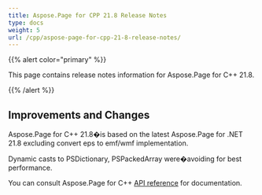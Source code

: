 ```yaml
---
title: Aspose.Page for CPP 21.8 Release Notes
type: docs
weight: 5
url: /cpp/aspose-page-for-cpp-21-8-release-notes/
---
```


{{% alert color="primary" %}}

This page contains release notes information for Aspose.Page for C++ 21.8.

{{% /alert %}}
## **Improvements and Changes**
Aspose.Page for C++ 21.8�is based on the latest Aspose.Page for .NET 21.8 excluding convert eps to emf/wmf implementation.

Dynamic casts to PSDictionary, PSPackedArray were�avoiding for best performance.

You can consult Aspose.Page for C++ [API reference](https://reference.aspose.com/page/cpp/) for documentation.
